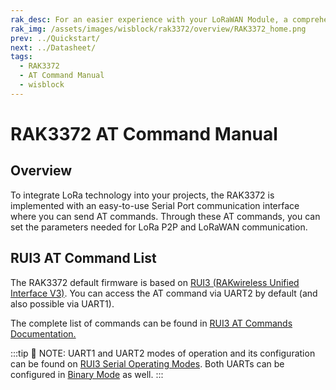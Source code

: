 ```yaml
---
rak_desc: For an easier experience with your LoRaWAN Module, a comprehensive list of commands for the LoRa P2P and LoRaWAN communication is provided. A serial communication interface is also presented for the two-way communication of the RAK3372.
rak_img: /assets/images/wisblock/rak3372/overview/RAK3372_home.png
prev: ../Quickstart/
next: ../Datasheet/
tags:
  - RAK3372
  - AT Command Manual
  - wisblock
---
```



# RAK3372 AT Command Manual

## Overview

To integrate LoRa technology into your projects, the RAK3372 is implemented with an easy-to-use Serial Port communication interface where you can send AT commands. Through these AT commands, you can set the parameters needed for LoRa P2P and LoRaWAN communication.

## RUI3 AT Command List

The RAK3372 default firmware is based on [RUI3 (RAKwireless Unified Interface V3)](/RUI3/#overview). You can access the AT command via UART2 by default (and also possible via UART1).

The complete list of commands can be found in [RUI3 AT Commands Documentation.](/RUI3/Serial-Operating-Modes/AT-Command-Manual/#content)


:::tip 📝 NOTE:
UART1 and UART2 modes of operation and its configuration can be found on [RUI3 Serial Operating Modes](/RUI3/Serial-Operating-Modes/#rak-unified-interface-v3-rui3-serial-operating-modes). Both UARTs can be configured in [Binary Mode](https://docs.rakwireless.com/RUI3/Serial-Operating-Modes/Binary-Command-Manual/) as well.
:::